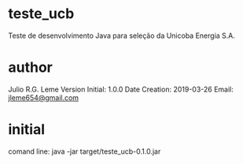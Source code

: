 # teste_ucb
Teste de desenvolvimento Java para seleção da Unicoba Energia S.A.

# author 
Julio R.G. Leme
Version Initial: 1.0.0
Date Creation: 2019-03-26
Email: jleme654@gmail.com

# initial
comand line: java -jar target/teste_ucb-0.1.0.jar


